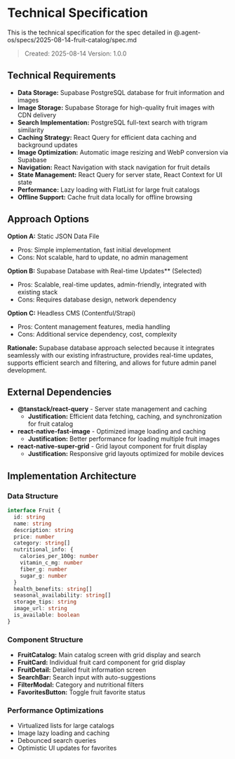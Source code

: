 # Technical Specification

This is the technical specification for the spec detailed in @.agent-os/specs/2025-08-14-fruit-catalog/spec.md

> Created: 2025-08-14
> Version: 1.0.0

## Technical Requirements

- **Data Storage:** Supabase PostgreSQL database for fruit information and images
- **Image Storage:** Supabase Storage for high-quality fruit images with CDN delivery
- **Search Implementation:** PostgreSQL full-text search with trigram similarity
- **Caching Strategy:** React Query for efficient data caching and background updates
- **Image Optimization:** Automatic image resizing and WebP conversion via Supabase
- **Navigation:** React Navigation with stack navigation for fruit details
- **State Management:** React Query for server state, React Context for UI state
- **Performance:** Lazy loading with FlatList for large fruit catalogs
- **Offline Support:** Cache fruit data locally for offline browsing

## Approach Options

**Option A:** Static JSON Data File
- Pros: Simple implementation, fast initial development
- Cons: Not scalable, hard to update, no admin management

**Option B:** Supabase Database with Real-time Updates** (Selected)
- Pros: Scalable, real-time updates, admin-friendly, integrated with existing stack
- Cons: Requires database design, network dependency

**Option C:** Headless CMS (Contentful/Strapi)
- Pros: Content management features, media handling
- Cons: Additional service dependency, cost, complexity

**Rationale:** Supabase database approach selected because it integrates seamlessly with our existing infrastructure, provides real-time updates, supports efficient search and filtering, and allows for future admin panel development.

## External Dependencies

- **@tanstack/react-query** - Server state management and caching
  - **Justification:** Efficient data fetching, caching, and synchronization for fruit catalog
- **react-native-fast-image** - Optimized image loading and caching
  - **Justification:** Better performance for loading multiple fruit images
- **react-native-super-grid** - Grid layout component for fruit display
  - **Justification:** Responsive grid layouts optimized for mobile devices

## Implementation Architecture

### Data Structure
```typescript
interface Fruit {
  id: string
  name: string
  description: string
  price: number
  category: string[]
  nutritional_info: {
    calories_per_100g: number
    vitamin_c_mg: number
    fiber_g: number
    sugar_g: number
  }
  health_benefits: string[]
  seasonal_availability: string[]
  storage_tips: string
  image_url: string
  is_available: boolean
}
```

### Component Structure
- **FruitCatalog:** Main catalog screen with grid display and search
- **FruitCard:** Individual fruit card component for grid display
- **FruitDetail:** Detailed fruit information screen
- **SearchBar:** Search input with auto-suggestions
- **FilterModal:** Category and nutritional filters
- **FavoritesButton:** Toggle fruit favorite status

### Performance Optimizations
- Virtualized lists for large catalogs
- Image lazy loading and caching
- Debounced search queries
- Optimistic UI updates for favorites